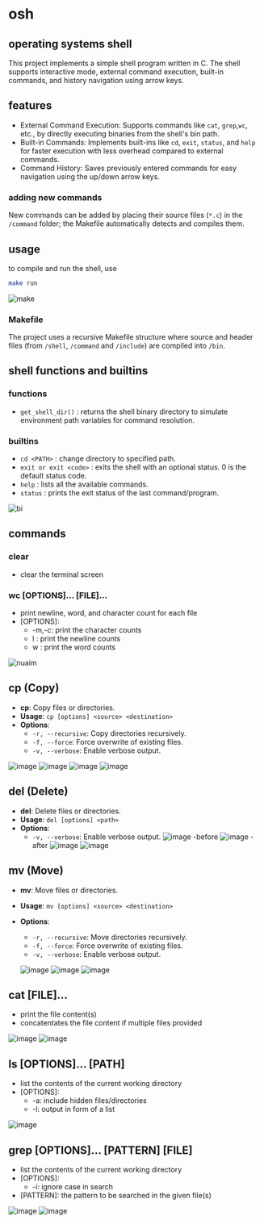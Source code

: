 # osh 
## operating systems shell
This project implements a simple shell program written in C. The shell supports interactive mode, external command execution, built-in commands, and history navigation using arrow keys.

## features
- External Command Execution: Supports commands like `cat`, `grep`,`wc`, etc., by directly executing binaries from the shell's bin path.
- Built-in Commands: Implements built-ins like `cd`, `exit`, `status`, and `help` for faster execution with less overhead compared to external commands.
- Command History: Saves previously entered commands for easy navigation using the up/down arrow keys.
### adding new commands 
New commands can be added by placing their source files (`*.c`) in the `/command` folder; the Makefile automatically detects and compiles them.

## usage
to compile and run the shell, use
```bash
make run
```
![make](https://github.com/user-attachments/assets/7f265491-4cdf-47ce-8657-31a342ba6a1b)

### Makefile
The project uses a recursive Makefile structure where source and header files (from `/shell`, `/command` and `/include`) are compiled into `/bin`.

## shell functions and builtins
### functions
- `get_shell_dir()` : returns the shell binary directory to simulate environment path variables for command resolution.
### builtins
- `cd <PATH>` : change directory to specified path.
- `exit or exit <code>` :  exits the shell with an optional status. 0 is the default status code.
- `help` : lists all the available commands.
- `status` : prints the exit status of the last command/program.

![bi](https://github.com/user-attachments/assets/3cfc85e4-6f23-4beb-8d0f-b48a144940e3)

## commands
### clear
- clear the terminal screen

### wc [OPTIONS]... [FILE]...
- print newline, word, and character count for each file
- [OPTIONS]:
    - -m,-c: print the character counts
    - l : print the newline counts
    - w : print the word counts

 ![nuaim](https://github.com/user-attachments/assets/9ecca62f-4418-4cc4-9995-2290f12035af)


 ## cp (Copy)
- **cp**: Copy files or directories.
- **Usage**: `cp [options] <source> <destination>`
- **Options**:
  - `-r, --recursive`: Copy directories recursively.
  - `-f, --force`: Force overwrite of existing files.
  - `-v, --verbose`: Enable verbose output.
    
![image](https://github.com/user-attachments/assets/0e3b7542-42f2-4723-bb06-f4bb9c1c856b)
![image](https://github.com/user-attachments/assets/50c0312b-92bf-46cd-b6c3-6719879a45ef)
![image](https://github.com/user-attachments/assets/870616fb-cb5a-4906-ac56-d5c3c38edf0e)
![image](https://github.com/user-attachments/assets/62e619c6-978e-4fe9-829a-7998e7ec2bcb)


## del (Delete)
- **del**: Delete files or directories.
- **Usage**: `del [options] <path>`
- **Options**:
  - `-v, --verbose`: Enable verbose output.
![image](https://github.com/user-attachments/assets/2f56cff9-41cd-4915-9267-07d1baef96bc)
-before
![image](https://github.com/user-attachments/assets/b0bd2488-9f93-4f5a-9e3a-0b251b601e40)
-after
![image](https://github.com/user-attachments/assets/1cca1cb2-527a-4f8b-8f50-70359f9f2097)
![image](https://github.com/user-attachments/assets/e489632d-a004-4feb-8561-e151ab647093)

## mv (Move)
- **mv**: Move files or directories.
- **Usage**: `mv [options] <source> <destination>`
- **Options**:
  - `-r, --recursive`: Move directories recursively.
  - `-f, --force`: Force overwrite of existing files.
  - `-v, --verbose`: Enable verbose output.

  ![image](https://github.com/user-attachments/assets/6e65b4f5-50b1-4017-b2da-fbbf064bf3ba)
  ![image](https://github.com/user-attachments/assets/a00a66d7-f179-4015-a643-6d7c6fa7d228)
  ![image](https://github.com/user-attachments/assets/d6a78754-f9dd-44ef-88ec-a85272642b63)

## cat [FILE]...
- print the file content(s)
- concatentates the file content if multiple files provided

![image](https://github.com/user-attachments/assets/bccf3c8b-b3c1-4b86-a59c-840e84c3f86e)
![image](https://github.com/user-attachments/assets/0f07b43b-cdd3-4795-9eed-8ecf7103370c)

## ls [OPTIONS]... [PATH]
- list the contents of the current working directory
- [OPTIONS]:
    - -a: include hidden files/directories
    - -l: output in form of a list

![image](https://github.com/user-attachments/assets/69fbb9b4-868c-4d7a-aa9d-85f7da36b71a)


## grep [OPTIONS]... [PATTERN] [FILE]
- list the contents of the current working directory
- [OPTIONS]:
    - -i: ignore case in search
- [PATTERN]: the pattern to be searched in the given file(s)

![image](https://github.com/user-attachments/assets/200a15ba-f353-43a6-b9b5-00bc48b539f1)
![image](https://github.com/user-attachments/assets/d4139713-0758-4edb-a391-fd305abe9e02)



